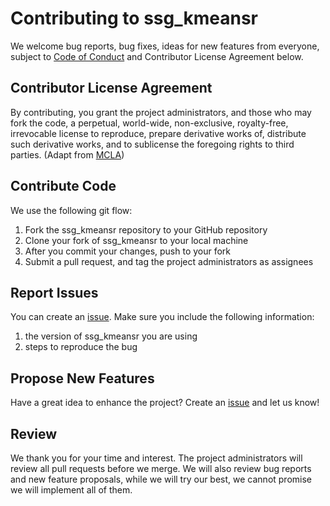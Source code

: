 # Contributing to ssg_kmeansr

We welcome bug reports, bug fixes, ideas for new features from everyone, subject to [Code of Conduct](https://github.com/UBC-MDS/ssg_kmeansr/blob/master/CONDUCT.md) and Contributor License Agreement below.

## Contributor License Agreement
By contributing, you grant the project administrators, and those who may fork the code, a perpetual, world-wide, non-exclusive, royalty-free, irrevocable license to reproduce, prepare derivative works of, distribute such derivative works, and to sublicense the foregoing rights to third parties.
(Adapt from [MCLA](https://opensource.microsoft.com/pdf/microsoft-contribution-license-agreement.pdf))

## Contribute Code
We use the following git flow:
1.	Fork the ssg_kmeansr repository to your GitHub repository
2.	Clone your fork of ssg_kmeansr to your local machine
3.	After you commit your changes, push to your fork
4.	Submit a pull request, and tag the project administrators as assignees

## Report Issues
You can create an [issue](https://github.com/UBC-MDS/ssg_kmeansr/issues). Make sure you include the following information:
1. the version of ssg_kmeansr you are using
2. steps to reproduce the bug

## Propose New Features
Have a great idea to enhance the project? Create an [issue](https://github.com/UBC-MDS/ssg_kmeansr/issues) and let us know!

## Review
We thank you for your time and interest. The project administrators will review all pull requests before we merge. We will also review bug reports and new feature proposals, while we will try our best, we cannot promise we will implement all of them.
